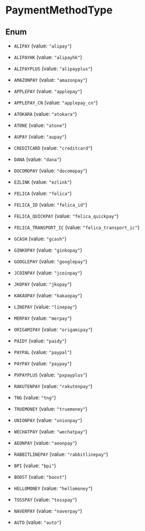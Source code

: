

# PaymentMethodType

## Enum


* `ALIPAY` (value: `"alipay"`)

* `ALIPAYHK` (value: `"alipayhk"`)

* `ALIPAYPLUS` (value: `"alipayplus"`)

* `AMAZONPAY` (value: `"amazonpay"`)

* `APPLEPAY` (value: `"applepay"`)

* `APPLEPAY_CN` (value: `"applepay_cn"`)

* `ATOKARA` (value: `"atokara"`)

* `ATONE` (value: `"atone"`)

* `AUPAY` (value: `"aupay"`)

* `CREDITCARD` (value: `"creditcard"`)

* `DANA` (value: `"dana"`)

* `DOCOMOPAY` (value: `"docomopay"`)

* `EZLINK` (value: `"ezlink"`)

* `FELICA` (value: `"felica"`)

* `FELICA_ID` (value: `"felica_id"`)

* `FELICA_QUICKPAY` (value: `"felica_quickpay"`)

* `FELICA_TRANSPORT_IC` (value: `"felica_transport_ic"`)

* `GCASH` (value: `"gcash"`)

* `GINKOPAY` (value: `"ginkopay"`)

* `GOOGLEPAY` (value: `"googlepay"`)

* `JCOINPAY` (value: `"jcoinpay"`)

* `JKOPAY` (value: `"jkopay"`)

* `KAKAOPAY` (value: `"kakaopay"`)

* `LINEPAY` (value: `"linepay"`)

* `MERPAY` (value: `"merpay"`)

* `ORIGAMIPAY` (value: `"origamipay"`)

* `PAIDY` (value: `"paidy"`)

* `PAYPAL` (value: `"paypal"`)

* `PAYPAY` (value: `"paypay"`)

* `PXPAYPLUS` (value: `"pxpayplus"`)

* `RAKUTENPAY` (value: `"rakutenpay"`)

* `TNG` (value: `"tng"`)

* `TRUEMONEY` (value: `"truemoney"`)

* `UNIONPAY` (value: `"unionpay"`)

* `WECHATPAY` (value: `"wechatpay"`)

* `AEONPAY` (value: `"aeonpay"`)

* `RABBITLINEPAY` (value: `"rabbitlinepay"`)

* `BPI` (value: `"bpi"`)

* `BOOST` (value: `"boost"`)

* `HELLOMONEY` (value: `"hellomoney"`)

* `TOSSPAY` (value: `"tosspay"`)

* `NAVERPAY` (value: `"naverpay"`)

* `AUTO` (value: `"auto"`)



